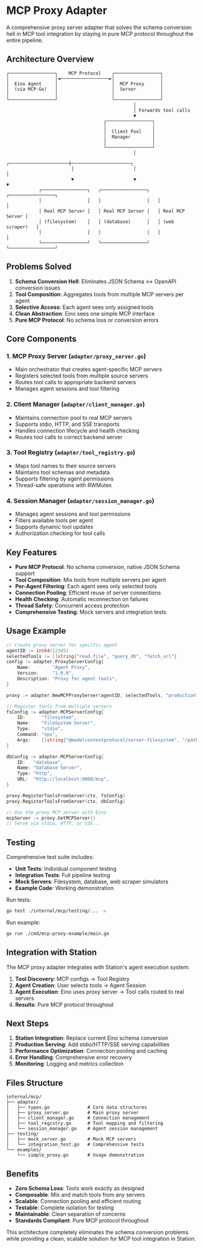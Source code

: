 # MCP Proxy Adapter

A comprehensive proxy server adapter that solves the schema conversion hell in MCP tool integration by staying in pure MCP protocol throughout the entire pipeline.

## Architecture Overview

```
┌─────────────────┐    MCP Protocol    ┌─────────────────┐
│                 │◄──────────────────►│                 │
│  Eino Agent     │                    │  MCP Proxy      │
│  (via MCP-Go)   │                    │  Server         │
│                 │                    │                 │
└─────────────────┘                    └─────────────────┘
                                               │
                                               │ Forwards tool calls
                                               ▼
                                    ┌─────────────────┐
                                    │                 │
                                    │  Client Pool    │
                                    │  Manager        │
                                    │                 │
                                    └─────────────────┘
                                               │
                        ┌──────────────────────┼──────────────────────┐
                        │                      │                      │
                        ▼                      ▼                      ▼
            ┌─────────────────┐   ┌─────────────────┐   ┌─────────────────┐
            │                 │   │                 │   │                 │
            │ Real MCP Server │   │ Real MCP Server │   │ Real MCP Server │
            │ (filesystem)    │   │ (database)      │   │ (web scraper)   │
            │                 │   │                 │   │                 │
            └─────────────────┘   └─────────────────┘   └─────────────────┘
```

## Problems Solved

1. **Schema Conversion Hell**: Eliminates JSON Schema ↔ OpenAPI conversion issues
2. **Tool Composition**: Aggregates tools from multiple MCP servers per agent
3. **Selective Access**: Each agent sees only assigned tools
4. **Clean Abstraction**: Eino sees one simple MCP interface
5. **Pure MCP Protocol**: No schema loss or conversion errors

## Core Components

### 1. MCP Proxy Server (`adapter/proxy_server.go`)
- Main orchestrator that creates agent-specific MCP servers
- Registers selected tools from multiple source servers
- Routes tool calls to appropriate backend servers
- Manages agent sessions and tool filtering

### 2. Client Manager (`adapter/client_manager.go`)
- Maintains connection pool to real MCP servers
- Supports stdio, HTTP, and SSE transports
- Handles connection lifecycle and health checking
- Routes tool calls to correct backend server

### 3. Tool Registry (`adapter/tool_registry.go`)
- Maps tool names to their source servers
- Maintains tool schemas and metadata
- Supports filtering by agent permissions
- Thread-safe operations with RWMutex

### 4. Session Manager (`adapter/session_manager.go`)
- Manages agent sessions and tool permissions
- Filters available tools per agent
- Supports dynamic tool updates
- Authorization checking for tool calls

## Key Features

- **Pure MCP Protocol**: No schema conversion, native JSON Schema support
- **Tool Composition**: Mix tools from multiple servers per agent
- **Per-Agent Filtering**: Each agent sees only selected tools
- **Connection Pooling**: Efficient reuse of server connections
- **Health Checking**: Automatic reconnection on failures
- **Thread Safety**: Concurrent access protection
- **Comprehensive Testing**: Mock servers and integration tests

## Usage Example

```go
// Create proxy server for specific agent
agentID := int64(12345)
selectedTools := []string{"read_file", "query_db", "fetch_url"}
config := adapter.ProxyServerConfig{
    Name:        "Agent Proxy",
    Version:     "1.0.0",
    Description: "Proxy for agent tools",
}

proxy := adapter.NewMCPProxyServer(agentID, selectedTools, "production", config)

// Register tools from multiple servers
fsConfig := adapter.MCPServerConfig{
    ID:      "filesystem",
    Name:    "FileSystem Server", 
    Type:    "stdio",
    Command: "npx",
    Args:    []string{"@modelcontextprotocol/server-filesystem", "/path/to/files"},
}

dbConfig := adapter.MCPServerConfig{
    ID:   "database",
    Name: "Database Server",
    Type: "http", 
    URL:  "http://localhost:8080/mcp",
}

proxy.RegisterToolsFromServer(ctx, fsConfig)
proxy.RegisterToolsFromServer(ctx, dbConfig)

// Use the proxy MCP server with Eino
mcpServer := proxy.GetMCPServer()
// Serve via stdio, HTTP, or SSE...
```

## Testing

Comprehensive test suite includes:

- **Unit Tests**: Individual component testing
- **Integration Tests**: Full pipeline testing
- **Mock Servers**: Filesystem, database, web scraper simulators
- **Example Code**: Working demonstration

Run tests:
```bash
go test ./internal/mcp/testing/... -v
```

Run example:
```bash
go run ./cmd/mcp-proxy-example/main.go
```

## Integration with Station

The MCP proxy adapter integrates with Station's agent execution system:

1. **Tool Discovery**: MCP configs → Tool Registry
2. **Agent Creation**: User selects tools → Agent Session
3. **Agent Execution**: Eino uses proxy server → Tool calls routed to real servers
4. **Results**: Pure MCP protocol throughout

## Next Steps

1. **Station Integration**: Replace current Eino schema conversion
2. **Production Serving**: Add stdio/HTTP/SSE serving capabilities  
3. **Performance Optimization**: Connection pooling and caching
4. **Error Handling**: Comprehensive error recovery
5. **Monitoring**: Logging and metrics collection

## Files Structure

```
internal/mcp/
├── adapter/
│   ├── types.go              # Core data structures
│   ├── proxy_server.go       # Main proxy server
│   ├── client_manager.go     # Connection management
│   ├── tool_registry.go      # Tool mapping and filtering
│   └── session_manager.go    # Agent session management
├── testing/
│   ├── mock_server.go        # Mock MCP servers
│   └── integration_test.go   # Comprehensive tests
└── examples/
    └── simple_proxy.go       # Usage demonstration
```

## Benefits

- **Zero Schema Loss**: Tools work exactly as designed
- **Composable**: Mix and match tools from any servers
- **Scalable**: Connection pooling and efficient routing
- **Testable**: Complete isolation for testing
- **Maintainable**: Clean separation of concerns
- **Standards Compliant**: Pure MCP protocol throughout

This architecture completely eliminates the schema conversion problems while providing a clean, scalable solution for MCP tool integration in Station.